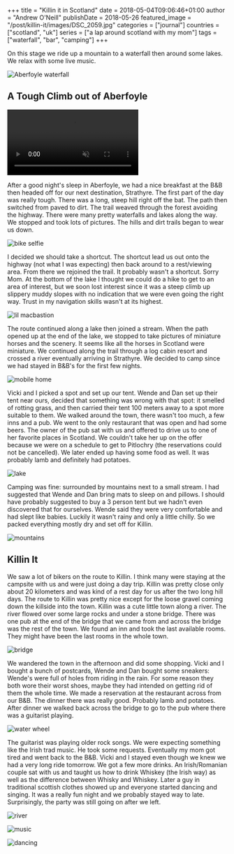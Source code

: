 +++
title = "Killin it in Scotland"
date = 2018-05-04T09:06:46+01:00
author = "Andrew O'Neill"
publishDate = 2018-05-26
featured_image = "/post/killin-it/images/DSC_2059.jpg"
categories = ["journal"]
countries = ["scotland", "uk"]
series = ["a lap around scotland with my mom"]
tags = ["waterfall", "bar", "camping"]
+++

On this stage we ride up a mountain to a waterfall then around some
lakes. We relax with some live music. <!--more-->

![Aberfoyle waterfall](images/DSC_2059.jpg)

## A Tough Climb out of Aberfoyle

<video playsinline autoplay muted loop>
<source src="images/test.webm" type="video/webm">
<source src="images/test.mp4" type="video/mp4">
<p>Sorry, you can not play videos. Try chrome or firefox.</p>
</video>

After a good night's sleep in Aberfoyle, we had a nice breakfast at the
B&B then headed off for our next destination, Strathyre. The first part
of the day was really tough. There was a long, steep hill right off the
bat. The path then switched from paved to dirt. The trail weaved through
the forest avoiding the highway. There were many pretty waterfalls and
lakes along the way. We stopped and took lots of pictures. The hills
and dirt trails began to wear us down.

![bike selfie](images/IMG_1215.jpg)

I decided we should take a shortcut. The shortcut lead us out
onto the highway (not what I was expecting) then back around to a
rest/viewing area. From there we rejoined the trail. It probably wasn't
a shortcut. Sorry Mom. At the bottom of the lake I thought we could do
a hike to get to an area of interest, but we soon lost interest since
it was a steep climb up slippery muddy slopes with no indication that
we were even going the right way. Trust in my navigation skills wasn't
at its highest.

![lil macbastion](images/IMG_1240.jpg)

The route continued along a lake then joined a stream. When the path
opened up at the end of the lake, we stopped to take pictures of miniature
horses and the scenery. It seems like all the horses in Scotland were
miniature. We continued along the trail through a log cabin resort and
crossed a river eventually arriving in Strathyre. We decided to camp
since we had stayed in B&B's for the first few nights.

![mobile home](images/DSC_2112.jpg)

Vicki and I picked a spot and set up our tent. Wende and Dan set up
their tent near ours, decided that something was wrong with that spot:
it smelled of rotting grass, and then carried their tent 100 meters away
to a spot more suitable to them. We walked around the town, there wasn't
too much, a few inns and a pub. We went to the only restaurant that was
open and had some beers. The owner of the pub sat with us and offered
to drive us to one of her favorite places in Scotland. We couldn't take
her up on the offer because we were on a schedule to get to Pitlochry
(the reservations could not be cancelled). We later ended up having some
food as well. It was probably lamb and definitely had potatoes.

![lake](images/DSC_2117.jpg)

Camping was fine: surrounded by mountains next to a small stream. I
had suggested that Wende and Dan bring mats to sleep on and pillows. I
should have probably suggested to buy a 3 person tent but we hadn't even
discovered that for ourselves. Wende said they were very comfortable
and had slept like babies. Luckily it wasn't rainy and only a little
chilly. So we packed everything mostly dry and set off for Killin.

![mountains](images/DSC_2119.jpg)

## Killin It

We saw a lot of bikers on the route to Killin. I think many were staying
at the campsite with us and were just doing a day trip. Killin was pretty
close only about 20 kilometers and was kind of a rest day for us after
the two long hill days. The route to Killin was pretty nice except for
the loose gravel coming down the killside into the town. Killin was a
cute little town along a river. The river flowed over some large rocks
and under a stone bridge. There was one pub at the end of the bridge
that we came from and across the bridge was the rest of the town. We
found an inn and took the last available rooms. They might have been
the last rooms in the whole town.

![bridge](images/DSC_2129.jpg)

We wandered the town in the afternoon and did some shopping. Vicki and I
bought a bunch of postcards, Wende and Dan bought some sneakers: Wende's
were full of holes from riding in the rain. For some reason they both
wore their worst shoes, maybe they had intended on getting rid of them
the whole time. We made a reservation at the restaurant across from our
B&B. The dinner there was really good. Probably lamb and potatoes. After
dinner we walked back across the bridge to go to the pub where there
was a guitarist playing.

![water wheel](images/DSC_2131.jpg)

The guitarist was playing older rock songs. We were expecting something
like the Irish trad music. He took some requests. Eventually my mom got
tired and went back to the B&B. Vicki and I stayed even though we knew we
had a very long ride tomorrow. We got a few more drinks. An Irish/Romanian
couple sat with us and taught us how to drink Whiskey (the Irish way)
as well as the difference between Whisky and Whiskey.  Later a guy in
traditional scottish clothes showed up and everyone started dancing and
singing. It was a really fun night and we probably stayed way to late.
Surprisingly, the party was still going on after we left.

![river](images/DSC_2143.jpg)

![music](images/IMG_1291.jpg)

![dancing](images/IMG_1295.jpg)
